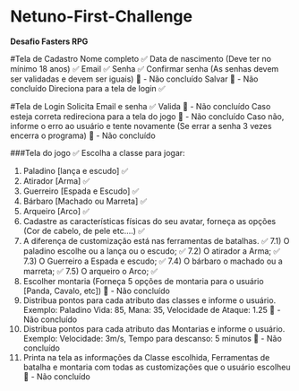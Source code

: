 # Netuno-First-Challenge
**Desafio Fasters RPG**

#Tela de Cadastro 
Nome completo :white_check_mark:
Data de nascimento (Deve ter no mínimo 18 anos) :white_check_mark:
Email :white_check_mark:
Senha :white_check_mark:
Confirmar senha (As senhas devem ser validadas e devem ser iguais) :construction: - Não concluído
Salvar :construction: - Não concluído
Direciona para a tela de login :white_check_mark:

#Tela de Login
Solicita Email e senha :white_check_mark:
Valida :construction: - Não concluído
Caso esteja correta redireciona para a tela do jogo :construction: - Não concluído
Caso não, informe o erro ao usuário e tente novamente (Se errar a senha 3 vezes encerra o 
programa) :construction: - Não concluído

###Tela do jogo :white_check_mark:
Escolha a classe para jogar:
1) Paladino [lança e escudo] :white_check_mark:
2) Atirador [Arma] :white_check_mark:
3) Guerreiro [Espada e Escudo] :white_check_mark:
4) Bárbaro [Machado ou Marreta] :white_check_mark:
5) Arqueiro [Arco] :white_check_mark:
6) Cadastre as características físicas do seu avatar, forneça as opções (Cor de cabelo, de pele etc....) :white_check_mark:
7) A diferença de customização está nas ferramentas de batalhas. :white_check_mark:
7.1) O paladino escolhe ou a lança ou o escudo; :white_check_mark:
7.2) O atirador a Arma; :white_check_mark:
7.3) O Guerreiro a Espada e escudo; :white_check_mark:
7.4) O bárbaro o machado ou a marreta; :white_check_mark:
7.5) O arqueiro o Arco; :white_check_mark:
8) Escolher montaria (Forneça 5 opções de montaria para o usuário [Panda, Cavalo, etc]) :construction: - Não concluído
9) Distribua pontos para cada atributo das classes e informe o usuário. Exemplo: Paladino Vida: 85, 
Mana: 35, Velocidade de Ataque: 1.25 :construction: - Não concluído
10) Distribua pontos para cada atributo das Montarias e informe o usuário. Exemplo: Velocidade: 
3m/s, Tempo para descanso: 5 minutos :construction: - Não concluído
11) Printa na tela as informações da Classe escolhida, Ferramentas de batalha e montaria com 
todas as customizações que o usuário escolheu :construction: - Não concluído
